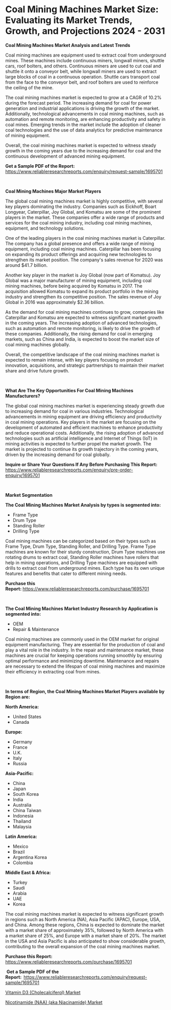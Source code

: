 <p><h1>Coal Mining Machines Market Size: Evaluating its Market Trends, Growth, and Projections 2024 - 2031</h1></p><p><strong>Coal Mining Machines Market Analysis and Latest Trends</strong></p>
<p><p>Coal mining machines are equipment used to extract coal from underground mines. These machines include continuous miners, longwall miners, shuttle cars, roof bolters, and others. Continuous miners are used to cut coal and shuttle it onto a conveyor belt, while longwall miners are used to extract large blocks of coal in a continuous operation. Shuttle cars transport coal from the face to the conveyor belt, and roof bolters are used to reinforce the ceiling of the mine.</p><p>The coal mining machines market is expected to grow at a CAGR of 10.2% during the forecast period. The increasing demand for coal for power generation and industrial applications is driving the growth of the market. Additionally, technological advancements in coal mining machines, such as automation and remote monitoring, are enhancing productivity and safety in coal mines. Emerging trends in the market include the adoption of cleaner coal technologies and the use of data analytics for predictive maintenance of mining equipment.</p><p>Overall, the coal mining machines market is expected to witness steady growth in the coming years due to the increasing demand for coal and the continuous development of advanced mining equipment.</p></p>
<p><strong>Get a Sample PDF of the Report:&nbsp;</strong> <a href="https://www.reliableresearchreports.com/enquiry/request-sample/1695701">https://www.reliableresearchreports.com/enquiry/request-sample/1695701</a></p>
<p>&nbsp;</p>
<p><strong>Coal Mining Machines Major Market Players</strong></p>
<p><p>The global coal mining machines market is highly competitive, with several key players dominating the industry. Companies such as Eickhoff, Boart Longyear, Caterpillar, Joy Global, and Komatsu are some of the prominent players in the market. These companies offer a wide range of products and services for the coal mining industry, including coal mining machines, equipment, and technology solutions.</p><p>One of the leading players in the coal mining machines market is Caterpillar. The company has a global presence and offers a wide range of mining equipment, including coal mining machines. Caterpillar has been focusing on expanding its product offerings and acquiring new technologies to strengthen its market position. The company's sales revenue for 2020 was around $41.7 billion.</p><p>Another key player in the market is Joy Global (now part of Komatsu). Joy Global was a major manufacturer of mining equipment, including coal mining machines, before being acquired by Komatsu in 2017. The acquisition allowed Komatsu to expand its product portfolio in the mining industry and strengthen its competitive position. The sales revenue of Joy Global in 2016 was approximately $2.36 billion.</p><p>As the demand for coal mining machines continues to grow, companies like Caterpillar and Komatsu are expected to witness significant market growth in the coming years. The increasing adoption of advanced technologies, such as automation and remote monitoring, is likely to drive the growth of these companies. Additionally, the rising demand for coal in emerging markets, such as China and India, is expected to boost the market size of coal mining machines globally.</p><p>Overall, the competitive landscape of the coal mining machines market is expected to remain intense, with key players focusing on product innovation, acquisitions, and strategic partnerships to maintain their market share and drive future growth.</p></p>
<p>&nbsp;</p>
<p><strong>What Are The Key Opportunities For Coal Mining Machines Manufacturers?</strong></p>
<p><p>The global coal mining machines market is experiencing steady growth due to increasing demand for coal in various industries. Technological advancements in mining equipment are driving efficiency and productivity in coal mining operations. Key players in the market are focusing on the development of automated and efficient machines to enhance productivity and reduce operational costs. Additionally, the rising adoption of advanced technologies such as artificial intelligence and Internet of Things (IoT) in mining activities is expected to further propel the market growth. The market is projected to continue its growth trajectory in the coming years, driven by the increasing demand for coal globally.</p></p>
<p><strong>Inquire or Share Your Questions If Any Before Purchasing This Report:</strong> <a href="https://www.reliableresearchreports.com/enquiry/pre-order-enquiry/1695701">https://www.reliableresearchreports.com/enquiry/pre-order-enquiry/1695701</a></p>
<p>&nbsp;</p>
<p><strong>Market Segmentation</strong></p>
<p><strong>The Coal Mining Machines Market Analysis by types is segmented into:</strong></p>
<p><ul><li>Frame Type</li><li>Drum Type</li><li>Standing Roller</li><li>Drilling Type</li></ul></p>
<p><p>Coal mining machines can be categorized based on their types such as Frame Type, Drum Type, Standing Roller, and Drilling Type. Frame Type machines are known for their sturdy construction, Drum Type machines use rotating drums to extract coal, Standing Roller machines have rollers that help in mining operations, and Drilling Type machines are equipped with drills to extract coal from underground mines. Each type has its own unique features and benefits that cater to different mining needs.</p></p>
<p><strong>Purchase this Report:&nbsp;</strong><a href="https://www.reliableresearchreports.com/purchase/1695701">https://www.reliableresearchreports.com/purchase/1695701</a></p>
<p>&nbsp;</p>
<p><strong>The Coal Mining Machines Market Industry Research by Application is segmented into:</strong></p>
<p><ul><li>OEM</li><li>Repair & Maintenance</li></ul></p>
<p><p>Coal mining machines are commonly used in the OEM market for original equipment manufacturing. They are essential for the production of coal and play a vital role in the industry. In the repair and maintenance market, these machines are crucial for keeping operations running smoothly by ensuring optimal performance and minimizing downtime. Maintenance and repairs are necessary to extend the lifespan of coal mining machines and maximize their efficiency in extracting coal from mines.</p></p>
<p>&nbsp;</p>
<p><strong>In terms of Region, the Coal Mining Machines Market Players available by Region are:</strong></p>
<p>
    <p> <strong> North America: </strong>
        <ul>
            <li>United States</li>
            <li>Canada</li>
        </ul>
        </p> 
    <p> <strong> Europe: </strong>
        <ul>
            <li>Germany</li>
            <li>France</li>
            <li>U.K.</li>
            <li>Italy</li>
            <li>Russia</li>
        </ul>
        </p> 
    <p> <strong> Asia-Pacific: </strong>
        <ul>
            <li>China</li>
            <li>Japan</li>
            <li>South Korea</li>
            <li>India</li>
            <li>Australia</li>
            <li>China Taiwan</li>
            <li>Indonesia</li>
            <li>Thailand</li>
            <li>Malaysia</li>
        </ul>
        </p> 
    <p> <strong> Latin America: </strong>
        <ul>
            <li>Mexico</li>
            <li>Brazil</li>
            <li>Argentina Korea</li>
            <li>Colombia</li>
        </ul>
        </p> 
    <p> <strong> Middle East & Africa: </strong>
        <ul>
            <li>Turkey</li>
            <li>Saudi</li>
            <li>Arabia</li>
            <li>UAE</li>
            <li>Korea</li>
        </ul>
    </p>
    </p>
<p><p>The coal mining machines market is expected to witness significant growth in regions such as North America (NA), Asia Pacific (APAC), Europe, USA, and China. Among these regions, China is expected to dominate the market with a market share of approximately 35%, followed by North America with a market share of 25%, and Europe with a market share of 20%. The market in the USA and Asia Pacific is also anticipated to show considerable growth, contributing to the overall expansion of the coal mining machines market.</p></p>
<p><strong>Purchase this Report: </strong><a href="https://www.reliableresearchreports.com/purchase/1695701">https://www.reliableresearchreports.com/purchase/1695701</a></p>
<p>&nbsp;<strong>Get a Sample PDF of the Report:&nbsp;&nbsp;</strong><a href="https://www.reliableresearchreports.com/enquiry/request-sample/1695701">https://www.reliableresearchreports.com/enquiry/request-sample/1695701</a></p>
<p><strong></strong></p>
<p><p><a href="https://issuu.com/reportprime-2/docs/vitamin-d3-cholecalciferol-market-size-2030.pptx">Vitamin D3 (Cholecalciferol) Market</a></p><p><a href="https://issuu.com/reportprime-2/docs/nicotinamide-naa-aka-niacinamide-market-size-2030.">Nicotinamide (NAA) (aka Niacinamide) Market</a></p></p>